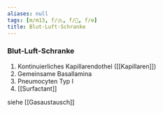 ```yaml
---
aliases: null
tags: [m/m13, f/🫁, f/🔬, f/⚙️]
title: Blut-Luft-Schranke
---
```

### Blut-Luft-Schranke
1. Kontinuierliches Kapillarendothel ([[Kapillaren]])
2. Gemeinsame Basallamina
3. Pneumocyten Typ I
4. [[Surfactant]]

siehe [[Gasaustausch]]